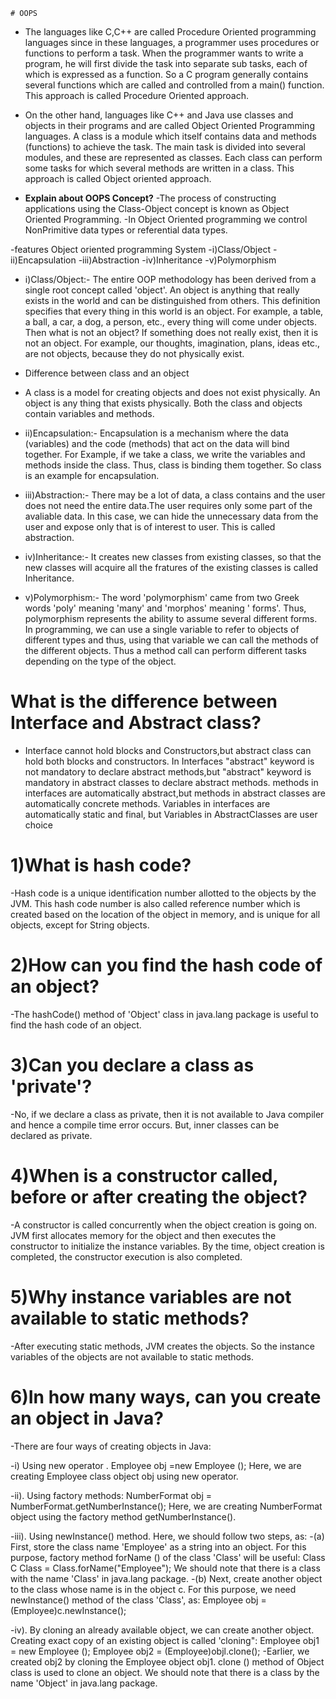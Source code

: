 	# OOPS
- The languages like C,C++ are called Procedure Oriented programming 
languages since in these languages, a programmer uses procedures or functions to perform 
a task. When the programmer wants to write a program, he will first divide the task into 
separate sub tasks, each of which is expressed as a function. So a C program generally 
contains several functions which are called and controlled from a main() function. This 
approach is called Procedure Oriented approach.

- On the other hand, languages like C++ and Java use classes and objects in their programs 
and are called Object Oriented Programming languages. A class is a module which itself 
contains data and methods (functions) to achieve the task. The main task is divided into 
several modules, and these are represented as classes. Each class can perform some tasks 
for which several methods are written in a class. This approach is called Object oriented 
approach.
- **Explain about OOPS Concept?**
 -The process of constructing applications using the Class-Object concept is known as Object Oriented Programming.
 -In Object Oriented programming we control NonPrimitive data types or referential data types.

-features Object oriented programming System
-i)Class/Object
-ii)Encapsulation
-iii)Abstraction
-iv)Inheritance
-v)Polymorphism

- i)Class/Object:-
The entire OOP methodology has been derived from a single root concept called 'object'. 
An object is anything that really exists in the world and can be distinguished from others. 
This definition specifies that every thing in this world is an object. For example, a table, 
a ball, a car, a dog, a person, etc., every thing will come under objects. Then what is not 
an object? If something does not really exist, then it is not an object. For example, our 
thoughts, imagination, plans, ideas etc., are not objects, because they do not physically exist.

- Difference between class and an object
- A class is a model for creating objects and does not exist physically. An object is 
any thing that exists physically. Both the class and objects contain variables and methods.

- ii)Encapsulation:-
Encapsulation is a mechanism where the data (variables) and the code (methods) that 
act on the data will bind together. For Example, if we take a class, we write the variables 
and methods inside the class. Thus, class is binding them together. So class is an example 
for encapsulation.

- iii)Abstraction:-
There may be a lot of data, a class contains and the user does not need the entire data.The 
user requires only some part of the avaliable data. In this case, we can hide the unnecessary 
data from the user and expose only that is of interest to user. This is called abstraction.

- iv)Inheritance:-
It creates new classes from existing classes, so that the new classes will acquire all 
the fratures of the existing classes is called Inheritance.

- v)Polymorphism:-
The word 'polymorphism' came from two Greek words 'poly' meaning 'many' and 'morphos' meaning '
forms'. Thus, polymorphism represents the ability to assume several different forms. In 
  programming, we can use a single variable to refer to objects of different types and thus, 
  using that variable we can call the methods of the different objects.
  Thus a method call can perform different tasks depending on the type of the object.

# What is the difference between Interface and Abstract class?
- Interface cannot hold blocks and Constructors,but abstract class can hold both blocks and constructors.
In Interfaces "abstract" keyword is not mandatory to declare abstract methods,but "abstract" keyword is mandatory in abstract classes to declare abstract methods.
methods in interfaces are automatically abstract,but methods in abstract classes are automatically concrete methods.
Variables in interfaces are automatically static and final, but Variables in AbstractClasses are user choice

# 1)What is hash code?

-Hash code is a unique identification number allotted to the objects by the JVM. This hash code
 number is also called reference number which is created based on the location of the object in 
 memory, and is unique for all objects, except for String objects.

# 2)How can you find the hash code of an object?

-The hashCode() method of 'Object' class in java.lang package is useful to find the
 hash code of an object.
 
 # 3)Can you declare a class as 'private'?

-No, if we declare a class as private, then it is not available to Java compiler and hence a
 compile time error occurs. But, inner classes can be declared as private.
 
 # 4)When is a constructor called, before or after creating the object?

-A constructor is called concurrently when the object creation is going on. JVM first allocates
 memory for the object and then executes the constructor to initialize the instance variables. 
 By the time, object creation is completed, the constructor execution is also completed.
 
 # 5)Why instance variables are not available to static methods? 
 -After executing static methods, JVM creates the objects. So the instance variables of the
  objects are not available to static methods.
  
  # 6)In how many ways, can you create an object in Java? 
  
  -There are four ways of creating objects in Java:

-i) Using new operator .
Employee obj =new Employee ();
Here, we are creating Employee class object obj using new operator.

-ii). Using factory methods:
NumberFormat obj = NumberFormat.getNumberInstance(); 
Here, we are creating NumberFormat object using the factory method getNumberInstance().

-iii). Using newInstance() method.
 Here, we should follow two steps, as:
  -(a) First, store the class name 'Employee' as a string into an object. 
  For this purpose, factory method forName () of the class 'Class' will be useful:
  Class C Class = Class.forName("Employee");
   We should note that there is a class with the name 'Class' in java.lang package.
   -(b) Next, create another object to the class whose name is in the object c. For 
   this purpose, we need newInstance() method of the class 'Class', as:
   Employee obj = (Employee)c.newInstance();

-iv). By cloning an already available object, we can create another object. Creating
 exact copy of an existing object is called 'cloning":
 Employee obj1 = new Employee ();
  Employee obj2 = (Employee)objl.clone();
  -Earlier, we created obj2 by cloning the Employee object obj1. clone () method of
   Object class is used to clone an object. We should note that there is a class by
   the name 'Object' in java.lang package.
 